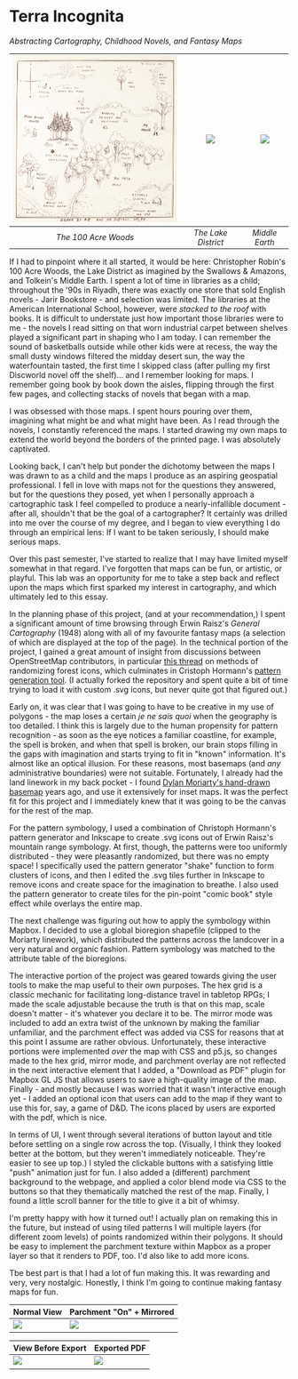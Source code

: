 # Terra Incognita

*Abstracting Cartography, Childhood Novels, and Fantasy Maps*

| <img src="https://github.com/carlwittmann/RPGIS/blob/main/pics/100acrewoods.jpg" height="300px"> | <img src="https://www.lancaster.ac.uk/dighum/files/2016/09/1936map-1024x765.jpg" height="300px"> | <img src="https://www.bl.uk/britishlibrary/~/media/bl/global/maps/collection%20items/6%20map%20of%20the%20middle%20earth.jpg" height="300px"> |
| :------: | :------: | :------: |
| *The 100 Acre Woods* | *The Lake District* | *Middle Earth* |


If I had to pinpoint where it all started, it would be here: Christopher Robin's 100 Acre Woods, the Lake District as imagined by the Swallows & Amazons, and Tolkein's Middle Earth. I spent a lot of time in libraries as a child; throughout the '90s in Riyadh, there was exactly one store that sold English novels - Jarir Bookstore - and selection was limited. The libraries at the American International School, however, were *stacked to the roof* with books. It is difficult to understate just how important those libraries were to me - the novels I read sitting on that worn industrial carpet between shelves played a significant part in shaping who I am today. I can remember the sound of basketballs outside while other kids were at recess, the way the small dusty windows filtered the midday desert sun, the way the waterfountain tasted, the first time I skipped class (after pulling my first Discworld novel off the shelf)... and I remember looking for maps. I remember going book by book down the aisles, flipping through the first few pages, and collecting stacks of novels that began with a map.

I was obsessed with those maps. I spent hours pouring over them, imagining what might be and what might have been. As I read through the novels, I constantly referenced the maps. I started drawing my own maps to extend the world beyond the borders of the printed page. I was absolutely captivated.

Looking back, I can't help but ponder the dichotomy between the maps I was drawn to as a child and the maps I produce as an aspiring geospatial professional. I fell in love with maps not for the questions they answered, but for the questions they posed, yet when I personally approach a cartographic task I feel compelled to produce a nearly-infallible document - after all, shouldn't that be the goal of a cartographer? It certainly was drilled into me over the course of my degree, and I began to view everything I do through an empirical lens: If I want to be taken seriously, I should make serious maps. 

Over this past semester, I've started to realize that I may have limited myself somewhat in that regard. I've forgotten that maps can be fun, or artistic, or playful. This lab was an opportunity for me to take a step back and reflect upon the maps which first sparked my interest in cartography, and which ultimately led to this essay.

In the planning phase of this project, (and at your recommendation,) I spent a significant amount of time browsing through Erwin Raisz's *General Cartography* (1948) along with all of my favourite fantasy maps (a selection of which are displayed at the top of the page). In the technical portion of the project, I gained a great amount of insight from discussions between OpenStreetMap contributors, in particular [this thread](https://github.com/gravitystorm/openstreetmap-carto/issues/938) on methods of randomizing forest icons, which culminates in Cristoph Hormann's [pattern generation tool](http://www.imagico.de/map/jsdotpattern.php). (I actually forked the repository and spent quite a bit of time trying to load it with custom .svg icons, but never quite got that figured out.)

Early on, it was clear that I was going to have to be creative in my use of polygons - the map loses a certain *je ne sais quoi* when the geography is too detailed. I think this is largely due to the human propensity for pattern recognition - as soon as the eye notices a familiar coastline, for example, the spell is broken, and when that spell is broken, our brain stops filling in the gaps with imagination and starts trying to fit in "known" information. It's almost like an optical illusion. For these reasons, most basemaps (and *any* administrative boundaries) were not suitable. Fortunately, I already had the land linework in my back pocket - I found [Dylan Moriarty's hand-drawn basemap](https://dylanmoriarty.github.io/blog/moriarty-hand.html) years ago, and use it extensively for inset maps. It was the perfect fit for this project and I immediately knew that it was going to be the canvas for the rest of the map.

For the pattern symbology, I used a combination of Christoph Hormann's pattern generator and Inkscape to create .svg icons out of Erwin Raisz's mountain range symbology. At first, though, the patterns were too uniformly distributed - they were pleasantly randomized, but there was no empty space! I specifically used the pattern generator "shake" function to form clusters of icons, and then I edited the .svg tiles further in Inkscape to remove icons and create space for the imagination to breathe. I also used the pattern generator to create tiles for the pin-point "comic book" style effect while overlays the entire map.

The next challenge was figuring out how to apply the symbology within Mapbox. I decided to use a global bioregion shapefile (clipped to the Moriarty linework), which distributed the patterns across the landcover in a very natural and organic fashion. Pattern symbology was matched to the attribute table of the bioregions. 

The interactive portion of the project was geared towards giving the user tools to make the map useful to their own purposes. The hex grid is a classic mechanic for facilitating long-distance travel in tabletop RPGs; I made the scale adjustable because the truth is that on this map, scale doesn't matter - it's whatever you declare it to be. The mirror mode was included to add an extra twist of the unknown by making the familiar unfamiliar, and the parchment effect was added via CSS for reasons that at this point I assume are rather obvious. Unfortunately, these interactive portions were implemented *over* the map with CSS and p5.js, so changes made to the hex grid, mirror mode, and parchment overlay are not reflected in the next interactive element that I added, a "Download as PDF" plugin for Mapbox GL JS that allows users to save a high-quality image of the map. Finally - and mostly because I was worried that it wasn't interactive enough yet - I added an optional icon that users can add to the map if they want to use this for, say, a game of D&D. The icons placed by users are exported with the pdf, which is nice. 

In terms of UI, I went through several iterations of button layout and title before settling on a single row across the top. (Visually, I think they looked better at the bottom, but they weren't immediately noticeable. They're easier to see up top.) I styled the clickable buttons with a satisfying little "push" animation just for fun. I also added a (different) parchment background to the webpage, and applied a color blend mode via CSS to the buttons so that they thematically matched the rest of the map. Finally, I found a little scroll banner for the title to give it a bit of whimsy.

I'm pretty happy with how it turned out! I actually plan on remaking this in the future, but instead of using tiled patterns I will multiple layers (for different zoom levels) of points randomized within their polygons. It should be easy to implement the parchment texture within Mapbox as a proper layer so that it renders to PDF, too. I'd also like to add more icons.

Tbe best part is that I had a lot of fun making this. It was rewarding and very, very nostalgic. Honestly, I think I'm going to continue making fantasy maps for fun. 


| Normal View | Parchment "On" + Mirrored |
| ------------- | ------------- |
| <img src="https://github.com/carlwittmann/RPGIS/blob/main/pics/normal.png" height="300px"> | <img src="https://github.com/carlwittmann/RPGIS/blob/main/pics/mirror_parchment.png" height="300px"> |


| View Before Export | Exported PDF |
| ------------- | ------------- |
| <img src="https://github.com/carlwittmann/RPGIS/blob/main/pics/exportview_issues.png" height="300px"> | <img src="https://github.com/carlwittmann/RPGIS/blob/main/pics/export.png" height="300px"> |
